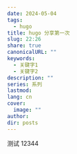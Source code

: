 ```yaml
---
date: 2024-05-04
tags:
  - hugo
title: hugo 分享第一次
slug: 22:26
share: true
canonicalURL: ""
keywords:
  - 关键字1
  - 关键字2
description: ""
series: 系列
lastmod: 
lang: cn
cover:
  image: ""
author: 
dir: posts
---
```

测试
12344




